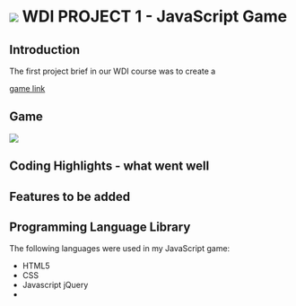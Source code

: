 # ![](https://ga-dash.s3.amazonaws.com/production/assets/logo-9f88ae6c9c3871690e33280fcf557f33.png) WDI PROJECT 1 - JavaScript Game

## Introduction

The first project brief in our WDI course was to create a 

[game link](https://aqueous-lake-98624.herokuapp.com/)



## Game

![](https://i.imgur.com/AE4mq0d.png?1)


## Coding Highlights - what went well

## Features to be added

## Programming Language Library
The following languages were used in my JavaScript game:
* HTML5
* CSS
* Javascript jQuery
* 



